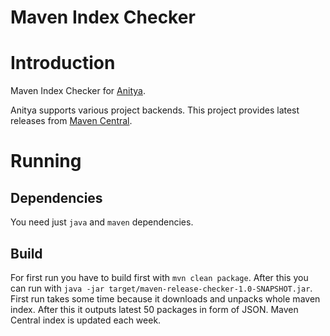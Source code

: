 Maven Index Checker
======
# Introduction
Maven Index Checker for [Anitya](https://github.com/fedora-infra/anitya).

Anitya supports various project backends. This project provides latest releases from [Maven Central](http://repo2.maven.apache.org/maven2/).

# Running
## Dependencies

You need just `java` and `maven` dependencies.

## Build

For first run you have to build first with `mvn clean package`. 
After this you can run with `java -jar target/maven-release-checker-1.0-SNAPSHOT.jar`. 
First run takes some time because it downloads and unpacks whole maven index.
After this it outputs latest 50 packages in form of JSON. Maven Central index is updated each week. 